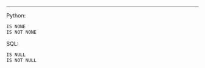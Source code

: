 ------------------------------------------------
Python:
```python
IS NONE
IS NOT NONE
```

SQL:
```python
IS NULL
IS NOT NULL
```
